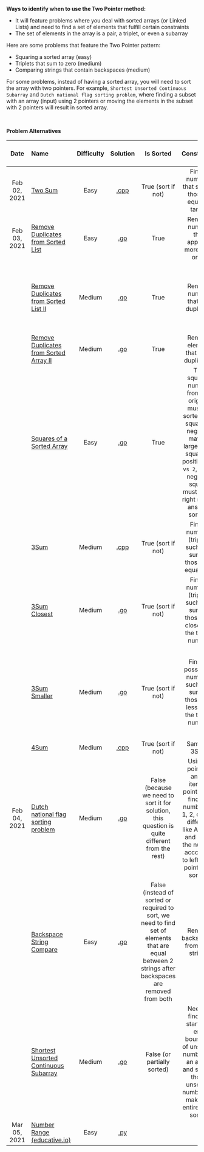 **Ways to identify when to use the Two Pointer method:**

- It will feature problems where you deal with sorted arrays (or Linked Lists) and need to find a set of elements that fulfill certain constraints
- The set of elements in the array is a pair, a triplet, or even a subarray

Here are some problems that feature the Two Pointer pattern:
- Squaring a sorted array (easy)
- Triplets that sum to zero (medium)
- Comparing strings that contain backspaces (medium)

For some problems, instead of having a sorted array, you will need to sort the array with two pointers. For example, `Shortest Unsorted Continuous Subarray` and `Dutch national flag sorting problem`, where finding a subset with an array (input) using 2 pointers or moving the elements in the subset with 2 pointers will result in sorted array.

<br/>

**Problem Alternatives**

| Date | Name | Difficulty | Solution | Is Sorted | Constraints | Type of elements to find |
|:----:|:-----|:----------:|:--------:|:---------:|:-----------:|:------------------------:|
| Feb 02, 2021 | [Two Sum](https://leetcode.com/problems/two-sum/) | Easy | [.cpp](https://github.com/the-robot/coding-challenges/blob/master/grokking-coding-interview/02-two-pointers/two-sum.cpp) | True (sort if not) | Find 2 numbers that sum of those is equal to target | 2 numbers from an array |
| Feb 03, 2021 | [Remove Duplicates from Sorted List](https://leetcode.com/problems/remove-duplicates-from-sorted-list/) | Easy | [.go](https://github.com/the-robot/coding-challenges/blob/master/grokking-coding-interview/02-two-pointers/remove-duplicates-from-sorted-list.go) | True | Remove number that appears more than once | Subarray that has no duplicate |
| | [Remove Duplicates from Sorted List II](https://leetcode.com/problems/remove-duplicates-from-sorted-list-ii/) | Medium | [.go](https://github.com/the-robot/coding-challenges/blob/master/grokking-coding-interview/02-two-pointers/remove-duplicates-from-sorted-list-ii.go) | True | Remove number that has duplicate | Subarray that contains only numbers that have no duplicate in original array |
| | [Remove Duplicates from Sorted Array II](https://leetcode.com/problems/remove-duplicates-from-sorted-array-ii) | Medium | [.go](https://github.com/the-robot/coding-challenges/blob/master/grokking-coding-interview/02-two-pointers/remove-duplicates-from-sorted-array-ii.go) | True | Remove element that have duplicates | Subset (length of subset) |
| | [Squares of a Sorted Array](https://leetcode.com/problems/squares-of-a-sorted-array/) | Easy | [.go](https://github.com/the-robot/coding-challenges/blob/master/grokking-coding-interview/02-two-pointers/squares-of-a-sorted-array.go) | True | The squared number from the original must be sorted (the square of negative may be larger than square of positive `-16 vs 2`, those negative square must be on right side in answer, sorted) | Sorted array of squared number |
| | [3Sum](https://leetcode.com/problems/3sum/) | Medium | [.cpp](https://github.com/the-robot/coding-challenges/blob/master/grokking-coding-interview/02-two-pointers/3sum.cpp) | True (sort if not) | Find 3 numbers (triplet) such that sum of those 3 is equal to 0 | 3 numbers, triplet |
| | [3Sum Closest](https://leetcode.com/problems/3sum-closest/) | Medium | [.go](https://github.com/the-robot/coding-challenges/blob/master/grokking-coding-interview/02-two-pointers/3sum-closest.go) | True (sort if not) | Find 3 numbers (triplet) such that sum of those 3 is closest to the target number | 3 numbers, triplet |
| | [3Sum Smaller](https://www.lintcode.com/problem/3sum-smaller/description) | Medium | [.go](https://github.com/the-robot/coding-challenges/blob/master/grokking-coding-interview/02-two-pointers/3sum-smaller.go) | True (sort if not) | Find all possible 3 numbers such that sum of those 3 is less than the target number | Total count of how many triplets that can fulfill the constraints (aka all possible subsets from an array |
| | [4Sum](https://leetcode.com/problems/4sum/) | Medium | [.cpp](https://github.com/the-robot/coding-challenges/blob/master/grokking-coding-interview/02-two-pointers/4sum.cpp) |  True (sort if not) | Same as 3Sum | 4 numbers, quardruplets |
| Feb 04, 2021 | [Dutch national flag sorting problem](https://coderbyte.com/algorithm/dutch-national-flag-sorting-problem) | Medium | [.go](https://github.com/the-robot/coding-challenges/blob/master/grokking-coding-interview/02-two-pointers/dutch-national-flag-sorting-problem.go) | False (because we need to sort it for solution, this question is quite different from the rest) | Using 2 pointers and 1 iterator pointer, we find the number (0, 1, 2, can be different like A, B, C) and move the number according to left-right pointer for sorting | Sorted array |
| | [Backspace String Compare](https://leetcode.com/problems/backspace-string-compare/) | Easy | [.go](https://github.com/the-robot/coding-challenges/blob/master/grokking-coding-interview/02-two-pointers/backspace-string-compare.go) | False (instead of sorted or required to sort, we need to find set of elements that are equal between 2 strings after backspaces are removed from both | Remove backspaces from both strings | Return true if two strings are equal after backspaces removed or false if not the same |
| | [Shortest Unsorted Continuous Subarray](https://leetcode.com/problems/shortest-unsorted-continuous-subarray/) | Medium | [.go](https://github.com/the-robot/coding-challenges/blob/master/grokking-coding-interview/02-two-pointers/shortest-unsorted-continuous-subarray.go) | False (or partially sorted) | Need to find the start and end boundary of unsorted numbers in an array, and sorting those unsorted number will make the entire array sorted | Find a set of element (start and end boundary, length of that subset) that sorting that subset will sort the entire array |
| Mar 05, 2021 | [Number Range (educative.io)](https://www.educative.io/courses/grokking-the-coding-interview/R1B78K9oBEz) | Easy | [.py](https://github.com/the-robot/coding-challenges/blob/master/grokking-coding-interview/02-two-pointers/number-range.py) | | | |
